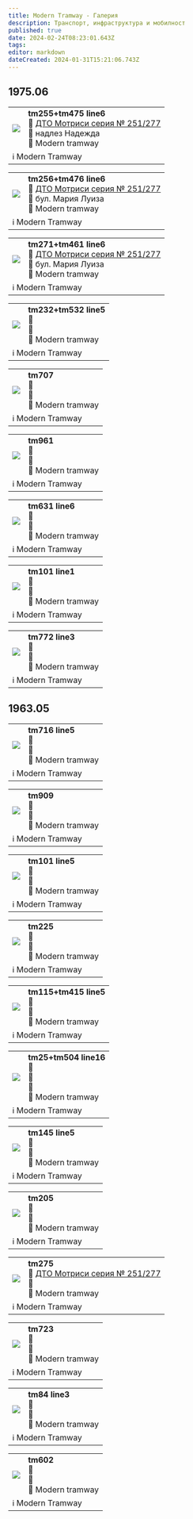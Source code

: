 ```yaml
---
title: Modern Tramway - Галерия
description: Транспорт, инфраструктура и мобилност
published: true
date: 2024-02-24T08:23:01.643Z
tags: 
editor: markdown
dateCreated: 2024-01-31T15:21:06.743Z
---
```


## 1975.06
<!--следващ пост--> 
<div class="table-responsive"><table style="width:100%"><tr>
<td><img src="http://46.10.181.183:1518/trinmo/gallery/modern-tramway/p193-tm255-tm475-line6.jpg"></td>
<td><b>tm255+tm475 line6</b><br>🚋 <a href="/bg/public-transport/fleet-list/1949-DTO-251-277">ДТО Мотриси серия № 251/277
</a><br>📌 надлез Надежда <br>📸 Modern tramway</td></tr>
  <td colspan=2 >ℹ️ Modern Tramway</td></table></div>
  
<!--следващ пост--> 
<div class="table-responsive"><table style="width:100%"><tr>
<td><img src="http://46.10.181.183:1518/trinmo/gallery/modern-tramway/p193-tm256-tm476-line6.jpg"></td>
<td><b>tm256+tm476 line6</b><br>🚋 <a href="/bg/public-transport/fleet-list/1949-DTO-251-277">ДТО Мотриси серия № 251/277
</a><br>📌 бул. Мария Луиза <br>📸 Modern tramway</td></tr>
  <td colspan=2 >ℹ️ Modern Tramway</td></table></div>
  
<!--следващ пост--> 
<div class="table-responsive"><table style="width:100%"><tr>
<td><img src="http://46.10.181.183:1518/trinmo/gallery/modern-tramway/p193-tm271-tm461-line6.jpg"></td>
<td><b>tm271+tm461 line6</b><br>🚋 <a href="/bg/public-transport/fleet-list/1949-DTO-251-277">ДТО Мотриси серия № 251/277
</a><br>📌 бул. Мария Луиза <br>📸 Modern tramway</td></tr>
  <td colspan=2 >ℹ️ Modern Tramway</td></table></div>
  
<!--следващ пост--> 
<div class="table-responsive"><table style="width:100%"><tr>
<td><img src="http://46.10.181.183:1518/trinmo/gallery/modern-tramway/p195-tm232-tm532-line5.jpg"></td>
<td><b>tm232+tm532 line5</b><br>🚋   <br>📌 <br>📸 Modern tramway</td></tr>
  <td colspan=2 >ℹ️ Modern Tramway</td></table></div>
  
 <!--следващ пост--> 
<div class="table-responsive"><table style="width:100%"><tr>
<td><img src="http://46.10.181.183:1518/trinmo/gallery/modern-tramway/p195-tm707.jpg"></td>
<td><b>tm707</b><br>🚋   <br>📌 <br>📸 Modern tramway</td></tr>
  <td colspan=2 >ℹ️ Modern Tramway</td></table></div>
  
 <!--следващ пост--> 
<div class="table-responsive"><table style="width:100%"><tr>
<td><img src="http://46.10.181.183:1518/trinmo/gallery/modern-tramway/p195-tm961.jpg"></td>
<td><b>tm961</b><br>🚋   <br>📌 <br>📸 Modern tramway</td></tr>
  <td colspan=2 >ℹ️ Modern Tramway</td></table></div>
  
 <!--следващ пост--> 
<div class="table-responsive"><table style="width:100%"><tr>
<td><img src="http://46.10.181.183:1518/trinmo/gallery/modern-tramway/p197-tm631-line6.jpg"></td>
<td><b>tm631 line6</b><br>🚋   <br>📌 <br>📸 Modern tramway</td></tr>
  <td colspan=2 >ℹ️ Modern Tramway</td></table></div>
  
 <!--следващ пост--> 
<div class="table-responsive"><table style="width:100%"><tr>
<td><img src="http://46.10.181.183:1518/trinmo/gallery/modern-tramway/p198-tm101-line1.jpg"></td>
<td><b>tm101 line1</b><br>🚋   <br>📌 <br>📸 Modern tramway</td></tr>
  <td colspan=2 >ℹ️ Modern Tramway</td></table></div>
  
 <!--следващ пост--> 
<div class="table-responsive"><table style="width:100%"><tr>
<td><img src="http://46.10.181.183:1518/trinmo/gallery/modern-tramway/p198-tm772-line3.jpg"></td>
<td><b>tm772 line3</b><br>🚋   <br>📌 <br>📸 Modern tramway</td></tr>
<td colspan=2 >ℹ️ Modern Tramway</td></table></div>
  
  
  
  

## 1963.05
  
<!--следващ пост--> 
<div class="table-responsive"><table style="width:100%"><tr>
<td><img src="http://46.10.181.183:1518/trinmo/gallery/modern-tramway/p163-tm716.jpg"></td>
<td><b>tm716 line5</b><br>🚋   <br>📌 <br>📸 Modern tramway</td></tr>
  <td colspan=2 >ℹ️ Modern Tramway</td></table></div>
  
  <!--следващ пост--> 
<div class="table-responsive"><table style="width:100%"><tr>
<td><img src="http://46.10.181.183:1518/trinmo/gallery/modern-tramway/p163-tm909.jpg"></td>
<td><b>tm909</b><br>🚋   <br>📌<br>📸 Modern tramway</td></tr>
  <td colspan=2 >ℹ️ Modern Tramway</td></table></div>
  
<!--следващ пост--> 
<div class="table-responsive"><table style="width:100%"><tr>
<td><img src="http://46.10.181.183:1518/trinmo/gallery/modern-tramway/p167-tm101.jpg"></td>
  <td><b>tm101 line5</b><br>🚋   <br>📌 <br>📸 Modern tramway</td></tr>
  <td colspan=2 >ℹ️ Modern Tramway</td></table></div>


  
<!--следващ пост--> 
<div class="table-responsive"><table style="width:100%"><tr>
<td><img src="http://46.10.181.183:1518/trinmo/gallery/modern-tramway/p167-tm225.jpg"></td>
<td><b>tm225</b><br>🚋   <br>📌 <br>📸 Modern tramway</td></tr>
  <td colspan=2 >ℹ️ Modern Tramway</td></table></div>
  
<!--следващ пост--> 
<div class="table-responsive"><table style="width:100%"><tr>
<td><img src="http://46.10.181.183:1518/trinmo/gallery/modern-tramway/p168-tm115-tm415.jpg"></td>
<td><b>tm115+tm415 line5</b><br>🚋   <br>📌 <br>📸 Modern tramway</td></tr>
  <td colspan=2 >ℹ️ Modern Tramway</td></table></div>  
 
  
<!--следващ пост--> 
<div class="table-responsive"><table style="width:100%"><tr>
<td><img src="http://46.10.181.183:1518/trinmo/gallery/modern-tramway/p169-tm24-tm504-line16.jpg"></td>
<td><b>tm25+tm504 line16</b><br>📌  <br>📆  <br>🚋 <br>📸 Modern tramway</td></tr>
  <td colspan=2 >ℹ️ Modern Tramway</td></table></div>  
  
<!--следващ пост--> 
<div class="table-responsive"><table style="width:100%"><tr>
<td><img src="http://46.10.181.183:1518/trinmo/gallery/modern-tramway/p169-tm145.jpg"></td>
<td><b>tm145 line5</b><br>🚋   <br>📌 <br>📸 Modern tramway</td></tr>
  <td colspan=2 >ℹ️ Modern Tramway</td></table></div>  
  
<!--следващ пост--> 
<div class="table-responsive"><table style="width:100%"><tr>
<td><img src="http://46.10.181.183:1518/trinmo/gallery/modern-tramway/p169-tm205.jpg"></td>
<td><b>tm205</b><br>🚋   <br>📌 <br>📸 Modern tramway</td></tr>
  <td colspan=2 >ℹ️ Modern Tramway</td></table></div>  
  
<!--следващ пост--> 
<div class="table-responsive"><table style="width:100%"><tr>
<td><img src="http://46.10.181.183:1518/trinmo/gallery/modern-tramway/p169-tm275-tm475.jpg"></td>
<td><b>tm275</b><br>🚋 <a href="/bg/public-transport/fleet-list/1949-DTO-251-277">ДТО Мотриси серия № 251/277</a><br>📌 <br>📸 Modern tramway</td></tr>
  <td colspan=2 >ℹ️ Modern Tramway</td></table></div>   
  
 <!--следващ пост--> 
<div class="table-responsive"><table style="width:100%"><tr>
<td><img src="http://46.10.181.183:1518/trinmo/gallery/modern-tramway/p171-tm723.jpg"></td>
<td><b>tm723</b><br>🚋   <br>📌 <br>📸 Modern tramway</td></tr>
  <td colspan=2 >ℹ️ Modern Tramway</td></table></div>   
  
 <!--следващ пост--> 
<div class="table-responsive"><table style="width:100%"><tr>
<td><img src="http://46.10.181.183:1518/trinmo/gallery/modern-tramway/p172-tm84.jpg"></td>
<td><b>tm84 line3</b><br>🚋   <br>📌 <br>📸 Modern tramway</td></tr>
  <td colspan=2 >ℹ️ Modern Tramway</td></table></div>   
  
  <!--следващ пост--> 
<div class="table-responsive"><table style="width:100%"><tr>
<td><img src="http://46.10.181.183:1518/trinmo/gallery/modern-tramway/p172-tm602.jpg"></td>
<td><b>tm602</b><br>🚋   <br>📌 <br>📸 Modern tramway</td></tr>
  <td colspan=2 >ℹ️ Modern Tramway</td></table></div>         